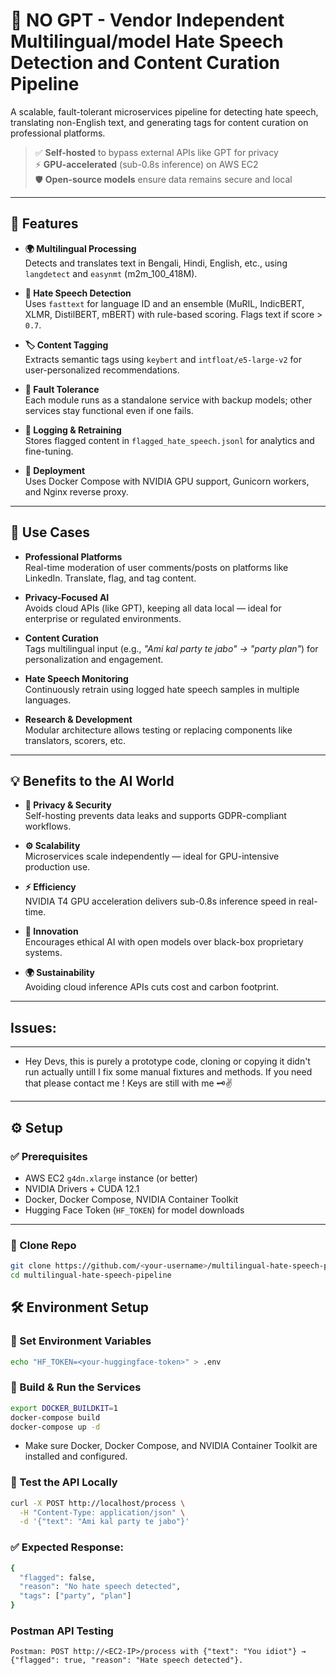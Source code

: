 # 🧠 NO GPT - Vendor Independent Multilingual/model Hate Speech Detection and Content Curation Pipeline

A scalable, fault-tolerant microservices pipeline for detecting hate speech, translating non-English text, and generating tags for content curation on professional platforms.

> ✅ **Self-hosted** to bypass external APIs like GPT for privacy  
> ⚡ **GPU-accelerated** (sub-0.8s inference) on AWS EC2  
> 🛡️ **Open-source models** ensure data remains secure and local

---

## 🚀 Features

- **🌍 Multilingual Processing**  
  Detects and translates text in Bengali, Hindi, English, etc., using `langdetect` and `easynmt` (m2m_100_418M).

- **🚨 Hate Speech Detection**  
  Uses `fasttext` for language ID and an ensemble (MuRIL, IndicBERT, XLMR, DistilBERT, mBERT) with rule-based scoring. Flags text if score > `0.7`.

- **🏷️ Content Tagging**  
  Extracts semantic tags using `keybert` and `intfloat/e5-large-v2` for user-personalized recommendations.

- **🔄 Fault Tolerance**  
  Each module runs as a standalone service with backup models; other services stay functional even if one fails.

- **🧾 Logging & Retraining**  
  Stores flagged content in `flagged_hate_speech.jsonl` for analytics and fine-tuning.

- **🐳 Deployment**  
  Uses Docker Compose with NVIDIA GPU support, Gunicorn workers, and Nginx reverse proxy.

---

## 🎯 Use Cases

- **Professional Platforms**  
  Real-time moderation of user comments/posts on platforms like LinkedIn. Translate, flag, and tag content.

- **Privacy-Focused AI**  
  Avoids cloud APIs (like GPT), keeping all data local — ideal for enterprise or regulated environments.

- **Content Curation**  
  Tags multilingual input (e.g., _"Ami kal party te jabo" → "party plan"_) for personalization and engagement.

- **Hate Speech Monitoring**  
  Continuously retrain using logged hate speech samples in multiple languages.

- **Research & Development**  
  Modular architecture allows testing or replacing components like translators, scorers, etc.

---

## 💡 Benefits to the AI World

- **🔐 Privacy & Security**  
  Self-hosting prevents data leaks and supports GDPR-compliant workflows.

- **⚙️ Scalability**  
  Microservices scale independently — ideal for GPU-intensive production use.

- **⚡ Efficiency**  
  NVIDIA T4 GPU acceleration delivers sub-0.8s inference speed in real-time.

- **🌱 Innovation**  
  Encourages ethical AI with open models over black-box proprietary systems.

- **🌍 Sustainability**  
  Avoiding cloud inference APIs cuts cost and carbon footprint.

---

## Issues:
---
- Hey Devs, this is purely a prototype code, cloning or copying it didn't run actually untill I fix some manual fixtures and methods. If you need that please contact me ! Keys are still with me 🗝️✌️
---
## ⚙️ Setup

### ✅ Prerequisites

- AWS EC2 `g4dn.xlarge` instance (or better)
- NVIDIA Drivers + CUDA 12.1
- Docker, Docker Compose, NVIDIA Container Toolkit
- Hugging Face Token (`HF_TOKEN`) for model downloads

---

### 🧩 Clone Repo

```bash
git clone https://github.com/<your-username>/multilingual-hate-speech-pipeline.git
cd multilingual-hate-speech-pipeline
```
## 🛠️ Environment Setup

### 🔑 Set Environment Variables

```bash
echo "HF_TOKEN=<your-huggingface-token>" > .env
```
### 🐳 Build & Run the Services
```bash
export DOCKER_BUILDKIT=1
docker-compose build
docker-compose up -d
```
- Make sure Docker, Docker Compose, and NVIDIA Container Toolkit are installed and configured.

### 🔬 Test the API Locally
```bash
curl -X POST http://localhost/process \
  -H "Content-Type: application/json" \
  -d '{"text": "Ami kal party te jabo"}'
```
### ✅ Expected Response:
```bash
{
  "flagged": false,
  "reason": "No hate speech detected",
  "tags": ["party", "plan"]
}
```
### Postman API Testing
```
Postman: POST http://<EC2-IP>/process with {"text": "You idiot"} → {"flagged": true, "reason": "Hate speech detected"}.
```

